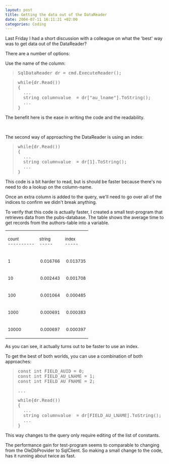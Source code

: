 ```yaml
---
layout: post
title: Getting the data out of the DataReader
date: 2004-07-11 16:11:21 +02:00
categories: Coding
---
```

<P><SPAN>Last Friday I had a short discussion with a colleague on what the 'best' way was to get data out of the DataReader?</SPAN> 
<P><SPAN>There are a number of options: 
<P></P></SPAN>
<P></P>
<P>Use the name of the column:</P>
<P></P>
<BLOCKQUOTE dir=ltr style="MARGIN-RIGHT: 0px"><PRE>SqlDataReader dr = cmd.ExecuteReader();</PRE></BLOCKQUOTE>
<P></P>
<BLOCKQUOTE dir=ltr style="MARGIN-RIGHT: 0px"><PRE>while{dr.Read())<BR>{<BR><SPAN>  ...<BR></SPAN>  string columnvalue <SPAN> </SPAN>= dr["au_lname"].ToString();<BR>  ...<BR>}</PRE></BLOCKQUOTE>
<P></P>
<P>The benefit here is the ease in writing the code and the readability.</P>
<P></P>
<P> </P>
<P>The second way of approaching the DataReader is using an index:</P>
<P>
<BLOCKQUOTE dir=ltr style="MARGIN-RIGHT: 0px"><PRE>while{dr.Read())<BR>{<BR><SPAN>  ...<BR></SPAN>  string columnvalue <SPAN> </SPAN>= dr[1].ToString();<BR>  ...<BR>}</PRE></BLOCKQUOTE>
<P></P>
<P>This code is a bit harder to read, but is should be faster because there's no need to do a lookup on the column-name.</P>
<P>Once an extra column is added to the query, we'll need to go over all of the indices to confirm we didn't break anything.</P>
<P></P>
<P>To verify that this code is actually faster, I created a small test-program that retrieves data from the pubs-database. The table shows the average time to get records from the authors-table into a variable.</P>
<P></P>
<TABLE cellSpacing=0 cellPadding=0 width=207 border=0>
<TBODY>
<TR>
<TD vAlign=bottom noWrap width=77>
<P><SPAN><FONT size=2>count<BR>---------- </FONT></SPAN></P></TD>
<TD vAlign=bottom noWrap width=65>
<P><SPAN><FONT size=2>string<BR>----- </FONT></SPAN></P></TD>
<TD vAlign=bottom noWrap width=65>
<P><SPAN><FONT size=2>index <BR>-----</FONT></SPAN></P></TD></TR>
<TR>
<TD vAlign=bottom noWrap width=77 x:num>
<P align=left><SPAN><FONT size=2>1 </FONT></SPAN></P></TD>
<TD vAlign=bottom noWrap width=65 x:num="1.6765538636893802E-2">
<P align=right><SPAN><FONT size=2>0.016766 </FONT></SPAN></P></TD>
<TD vAlign=bottom noWrap width=65 x:num="1.37352652362242E-2">
<P align=right><SPAN><FONT size=2> 0.013735 </FONT></SPAN></P></TD></TR>
<TR>
<TD vAlign=bottom noWrap width=77 x:num>
<P align=left><SPAN><FONT size=2>10 </FONT></SPAN></P></TD>
<TD vAlign=bottom noWrap width=65 x:num="2.4425450720692199E-3">
<P align=right><SPAN><FONT size=2>0.002443 </FONT></SPAN></P></TD>
<TD vAlign=bottom noWrap width=65 x:num="1.7078148200399799E-3">
<P align=right><SPAN><FONT size=2> 0.001708 </FONT></SPAN></P></TD></TR>
<TR>
<TD vAlign=bottom noWrap width=77 x:num>
<P align=left><SPAN><FONT size=2>100 </FONT></SPAN></P></TD>
<TD vAlign=bottom noWrap width=65 x:num="1.0640681986118299E-3">
<P align=right><SPAN><FONT size=2>0.001064 </FONT></SPAN></P></TD>
<TD vAlign=bottom noWrap width=65 x:num="4.8499739492030298E-4">
<P align=right><SPAN><FONT size=2>0.000485 </FONT></SPAN></P></TD></TR>
<TR>
<TD vAlign=bottom noWrap width=77 x:num>
<P align=left><SPAN><FONT size=2>1000 </FONT></SPAN></P></TD>
<TD vAlign=bottom noWrap width=65 x:num="6.9109761156794895E-4">
<P align=right><SPAN><FONT size=2>0.000691 </FONT></SPAN></P></TD>
<TD vAlign=bottom noWrap width=65 x:num="3.8279725495838301E-4">
<P align=right><SPAN><FONT size=2>0.000383 </FONT></SPAN></P></TD></TR>
<TR>
<TD vAlign=bottom noWrap width=77 x:num>
<P align=left><SPAN><FONT size=2>10000 </FONT></SPAN></P></TD>
<TD vAlign=bottom noWrap width=65 x:num="6.9728644283002404E-4">
<P align=right><SPAN><FONT size=2>0.000697 </FONT></SPAN></P></TD>
<TD vAlign=bottom noWrap width=65 x:num="3.9660727829933799E-4">
<P align=right><SPAN><FONT size=2>0.000397 </FONT></SPAN></P></TD></TR></TBODY></TABLE>
<P>As you can see, it actually turns out to be faster to use an index.</P>
<P></P>
<P>To get the best of both worlds, you can use a combination of both approaches:</P>
<P></P>
<BLOCKQUOTE dir=ltr style="MARGIN-RIGHT: 0px"><PRE>const int FIELD_AUID = 0;<BR>const int FIELD_AU_LNAME = 1;<BR>const int FIELD_AU_FNAME = 2;</PRE><PRE>...</PRE><PRE>while{dr.Read())<BR>{<BR><SPAN>  ...<BR></SPAN>  string columnvalue <SPAN> </SPAN>= dr[FIELD_AU_LNAME].ToString();<BR>  ...<BR>}</PRE></BLOCKQUOTE>
<P></P>
<P>This way changes to the query only require editing of the list of constants.</P>
<P></P>
<P>The performance gain for test-program seems to comparable to changing from the OleDbProvider to SqlClient. So making a small change to the code, has it running about twice as fast.</P>
